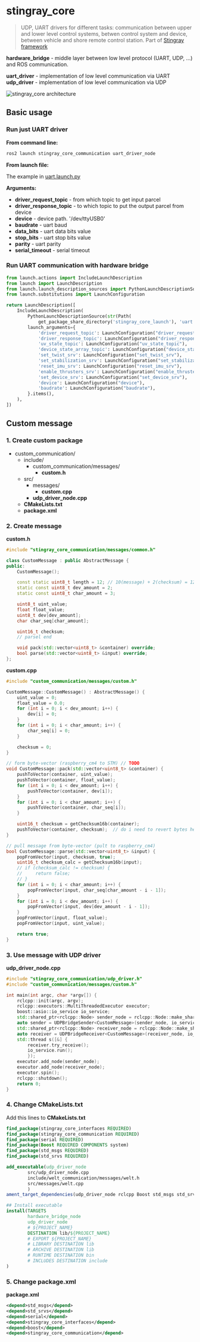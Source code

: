 # stingray_core

> UDP, UART drivers for different tasks: communication between upper and lower level control systems, betwen control system and device, between vehicle and shore remote control station. Part of [Stingray framework](https://github.com/hydronautics-team/stingray)

**hardware_bridge** - middle layer between low level protocol (UART, UDP, ...) and ROS communication.

**uart_driver** - implementation of low level communication via UART
**udp_driver** - implementation of low level communication via UDP

![stingray_core architecture](docs/arch.jpg)

## Basic usage

### Run just UART driver 

**From command line:**

```bash
ros2 launch stingray_core_communication uart_driver_node
```

**From launch file:**

The example in [uart.launch.py](src/stingray_core_launch/launch/uart.launch.py)

**Arguments:**

- **driver_request_topic** - from which topic to get input parcel
- **driver_response_topic** - to which topic to put the output parcel from device
- **device** - device path. '/dev/ttyUSB0'
- **baudrate** - uart baud
- **data_bits** - uart data bits value
- **stop_bits** - uart stop bits value
- **parity** - uart parity
- **serial_timeout** - serial timeout

### Run UART communication with hardware bridge

```python
from launch.actions import IncludeLaunchDescription
from launch import LaunchDescription
from launch.launch_description_sources import PythonLaunchDescriptionSource
from launch.substitutions import LaunchConfiguration

return LaunchDescription([
    IncludeLaunchDescription(
        PythonLaunchDescriptionSource(str(Path(
            get_package_share_directory('stingray_core_launch'), 'uart.launch.py'))),
        launch_arguments={
            'driver_request_topic': LaunchConfiguration("driver_request_topic"),
            'driver_response_topic': LaunchConfiguration("driver_response_topic"),
            'uv_state_topic': LaunchConfiguration("uv_state_topic"),
            'device_state_array_topic': LaunchConfiguration("device_state_array_topic"),
            'set_twist_srv': LaunchConfiguration("set_twist_srv"),
            'set_stabilization_srv': LaunchConfiguration("set_stabilization_srv"),
            'reset_imu_srv': LaunchConfiguration("reset_imu_srv"),
            'enable_thrusters_srv': LaunchConfiguration("enable_thrusters_srv"),
            'set_device_srv': LaunchConfiguration("set_device_srv"),
            'device': LaunchConfiguration("device"),
            'baudrate': LaunchConfiguration("baudrate"),
        }.items(),
    ),
])
```

## Custom message

### 1. Create custom package

- custom_communication/
  - include/
    - custom_communication/messages/
      - **custom.h**
  - src/
    - messages/
      - **custom.cpp**
    - **udp_driver_node.cpp**
  - **CMakeLists.txt**
  - **package.xml**

### 2. Create message

**custom.h**

```cpp
#include "stingray_core_communication/messages/common.h"

class CustomMessage : public AbstractMessage {
public:
    CustomMessage();

    const static uint8_t length = 12; // 10(message) + 2(checksum) = 12 dyte
    static const uint8_t dev_amount = 2;
    static const uint8_t char_amount = 3;

    uint8_t uint_value;
    float float_value; 
    uint8_t dev[dev_amount];
    char char_seq[char_amount];

    uint16_t checksum;
    // parsel end

    void pack(std::vector<uint8_t> &container) override; 
    bool parse(std::vector<uint8_t> &input) override; 
};
```

**custom.cpp**

```cpp
#include "custom_communication/messages/custom.h"

CustomMessage::CustomMessage() : AbstractMessage() {
    uint_value = 0;
    float_value = 0.0;
    for (int i = 0; i < dev_amount; i++) {
        dev[i] = 0;
    }
    for (int i = 0; i < char_amount; i++) {
        char_seq[i] = 0;
    }

    checksum = 0;
}

// form byte-vector (raspberry_cm4 to STM) // TODO
void CustomMessage::pack(std::vector<uint8_t> &container) {
    pushToVector(container, uint_value);
    pushToVector(container, float_value);
    for (int i = 0; i < dev_amount; i++) {
        pushToVector(container, dev[i]);
    }
    for (int i = 0; i < char_amount; i++) {
        pushToVector(container, char_seq[i]);
    }

    uint16_t checksum = getChecksum16b(container);
    pushToVector(container, checksum);  // do i need to revert bytes here?
}

// pull message from byte-vector (pult to raspberry_cm4)
bool CustomMessage::parse(std::vector<uint8_t> &input) {
    popFromVector(input, checksum, true);
    uint16_t checksum_calc = getChecksum16b(input);
    // if (checksum_calc != checksum) {
    //     return false;
    // }
    for (int i = 0; i < char_amount; i++) {
        popFromVector(input, char_seq[char_amount - i - 1]);
    }
    for (int i = 0; i < dev_amount; i++) {
        popFromVector(input, dev[dev_amount - i - 1]);
    }
    popFromVector(input, float_value);
    popFromVector(input, uint_value);

    return true;
}
```

### 3. Use message with UDP driver

**udp_driver_node.cpp**

```cpp
#include "stingray_core_communication/udp_driver.h"
#include "custom_communication/messages/custom.h"

int main(int argc, char *argv[]) {
    rclcpp::init(argc, argv);
    rclcpp::executors::MultiThreadedExecutor executor;
    boost::asio::io_service io_service;
    std::shared_ptr<rclcpp::Node> sender_node = rclcpp::Node::make_shared("UDPDriverSender");
    auto sender = UDPBridgeSender<CustomMessage>(sender_node, io_service);
    std::shared_ptr<rclcpp::Node> receiver_node = rclcpp::Node::make_shared("UDPDriverReceiver");
    auto receiver = UDPBridgeReceiver<CustomMessage>(receiver_node, io_service);
    std::thread s([&] {
        receiver.try_receive();
        io_service.run();
        });
    executor.add_node(sender_node);
    executor.add_node(receiver_node);
    executor.spin();
    rclcpp::shutdown();
    return 0;
}
```
### 4. Change CMakeLists.txt

Add this lines to **CMakeLists.txt**

```cmake
find_package(stingray_core_interfaces REQUIRED)
find_package(stingray_core_communication REQUIRED)
find_package(serial REQUIRED)
find_package(Boost REQUIRED COMPONENTS system)
find_package(std_msgs REQUIRED)
find_package(std_srvs REQUIRED)
```

```cmake
add_executable(udp_driver_node
        src/udp_driver_node.cpp
        include/welt_communication/messages/welt.h
        src/messages/welt.cpp
        )
ament_target_dependencies(udp_driver_node rclcpp Boost std_msgs std_srvs serial stingray_core_interfaces stingray_core_communication)
```

```cmake
## Install executable
install(TARGETS
        hardware_bridge_node
        udp_driver_node
        # ${PROJECT_NAME}
        DESTINATION lib/${PROJECT_NAME}
        # EXPORT ${PROJECT_NAME}
        # LIBRARY DESTINATION lib
        # ARCHIVE DESTINATION lib
        # RUNTIME DESTINATION bin
        # INCLUDES DESTINATION include
)
```

### 5. Change package.xml

**package.xml**

```xml
<depend>std_msgs</depend>
<depend>std_srvs</depend>
<depend>serial</depend>
<depend>stingray_core_interfaces</depend>
<depend>boost</depend>
<depend>stingray_core_communication</depend>
```
